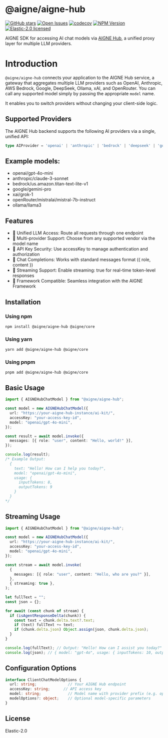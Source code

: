 # @aigne/aigne-hub

[![GitHub stars](https://img.shields.io/github/stars/AIGNE-io/aigne-framework?style=flat-square)](https://star-history.com/#AIGNE-io/aigne-framework)
[![Open Issues](https://img.shields.io/github/issues-raw/AIGNE-io/aigne-framework?style=flat-square)](https://github.com/AIGNE-io/aigne-framework/issues)
[![codecov](https://codecov.io/gh/AIGNE-io/aigne-framework/graph/badge.svg?token=DO07834RQL)](https://codecov.io/gh/AIGNE-io/aigne-framework)
[![NPM Version](https://img.shields.io/npm/v/@aigne/aigne-hub)](https://www.npmjs.com/package/@aigne/aigne-hub)
[![Elastic-2.0 licensed](https://img.shields.io/npm/l/@aigne/aigne-hub)](https://github.com/AIGNE-io/aigne-framework/blob/main/LICENSE.md)

AIGNE SDK for accessing AI chat models via [AIGNE Hub](https://github.com/AIGNE-io/aigne-framework), a unified proxy layer for multiple LLM providers.

# Introduction

`@aigne/aigne-hub` connects your application to the AIGNE Hub service, a gateway that aggregates multiple LLM providers such as OpenAI, Anthropic, AWS Bedrock, Google, DeepSeek, Ollama, xAI, and OpenRouter. You can call any supported model simply by passing the appropriate `model` name.

It enables you to switch providers without changing your client-side logic.

## Supported Providers

The AIGNE Hub backend supports the following AI providers via a single, unified API:

```ts
type AIProvider = 'openai' | 'anthropic' | 'bedrock' | 'deepseek' | 'google' | 'ollama' | 'openRouter' | 'xai';
```
## Example models:
- openai/gpt-4o-mini
- anthropic/claude-3-sonnet
- bedrock/us.amazon.titan-text-lite-v1
- google/gemini-pro
- xai/grok-1
- openRouter/mistralai/mistral-7b-instruct
- ollama/llama3

## Features
- 🔌 Unified LLM Access: Route all requests through one endpoint
- 🧠 Multi-provider Support: Choose from any supported vendor via the model name
- 🔐 API Key Security: Use accessKey to manage authentication and authorization
- 💬 Chat Completions: Works with standard messages format ({ role, content })
- 🌊 Streaming Support: Enable streaming: true for real-time token-level responses
- 🧱 Framework Compatible: Seamless integration with the AIGNE Framework

## Installation
### Using npm

```
npm install @aigne/aigne-hub @aigne/core
```
### Using yarn
```
yarn add @aigne/aigne-hub @aigne/core
```
### Using pnpm
```
pnpm add @aigne/aigne-hub @aigne/core
```

## Basic Usage
```typescript
import { AIGNEHubChatModel } from "@aigne/aigne-hub";

const model = new AIGNEHubChatModel({
  url: "https://your-aigne-hub-instance/ai-kit/",
  accessKey: "your-access-key-id",
  model: "openai/gpt-4o-mini",
});

const result = await model.invoke({
  messages: [{ role: "user", content: "Hello, world!" }],
});

console.log(result);
/* Example Output:
  {
    text: "Hello! How can I help you today?",
    model: "openai/gpt-4o-mini",
    usage: {
      inputTokens: 8,
      outputTokens: 9
    }
  }
*/
```
## Streaming Usage
```typescript
import { AIGNEHubChatModel } from "@aigne/aigne-hub";

const model = new AIGNEHubChatModel({
  url: "https://your-aigne-hub-instance/ai-kit/",
  accessKey: "your-access-key-id",
  model: "openai/gpt-4o-mini",
});

const stream = await model.invoke(
  {
    messages: [{ role: "user", content: "Hello, who are you?" }],
  },
  { streaming: true },
);

let fullText = "";
const json = {};

for await (const chunk of stream) {
  if (isAgentResponseDelta(chunk)) {
    const text = chunk.delta.text?.text;
    if (text) fullText += text;
    if (chunk.delta.json) Object.assign(json, chunk.delta.json);
  }
}

console.log(fullText); // Output: "Hello! How can I assist you today?"
console.log(json); // { model: "gpt-4o", usage: { inputTokens: 10, outputTokens: 9 } }
```
## Configuration Options
```typescript
interface ClientChatModelOptions {
  url: string;              // Your AIGNE Hub endpoint
  accessKey: string;      // API access key
  model: string;            // Model name with provider prefix (e.g. openai/gpt-4o-mini)
  modelOptions?: object;    // Optional model-specific parameters
}
```

## License

Elastic-2.0
